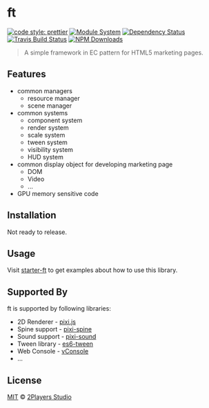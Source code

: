 # ft

[![code style: prettier](https://img.shields.io/badge/code_style-prettier-ff69b4.svg)](https://github.com/prettier/prettier)
[![Module System](https://img.shields.io/badge/module%20system-ES%20Module-brightgreen.svg)](#)
[![Dependency Status](https://img.shields.io/david/2players/ft.svg)](#)
[![Travis Build Status](https://img.shields.io/travis/2players/ft.svg)](#)
[![NPM Downloads](https://img.shields.io/npm/dm/@2players/ft.svg)](#)

> A simple framework in EC pattern for HTML5 marketing pages.

## Features

- common managers
  - resource manager
  - scene manager
- common systems
  - component system
  - render system
  - scale system
  - tween system
  - visibility system
  - HUD system
- common display object for developing marketing page
  - DOM
  - Video
  - ...
- GPU memory sensitive code

## Installation

Not ready to release.

## Usage

Visit [starter-ft](https://github.com/m31271n/starter-ft) to get examples about how to use this library.

## Supported By

ft is supported by following libraries:

- 2D Renderer - [pixi.js](https://github.com/pixijs/pixi.js)
- Spine support - [pixi-spine](https://github.com/pixijs/pixi-spine)
- Sound support - [pixi-sound](https://github.com/pixijs/pixi-sound)
- Tween library - [es6-tween](https://github.com/tweenjs/es6-tween)
- Web Console - [vConsole](https://github.com/Tencent/vConsole)
- ...

## License

[MIT](https://2players.studio/licenses/MIT) © [2Players Studio](https://2players.studio/)
